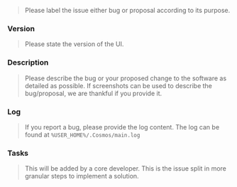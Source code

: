 > Please label the issue either bug or proposal according to its purpose.

### Version
> Please state the version of the UI.

### Description
> Please describe the bug or your proposed change to the software as detailed as possible. If screenshots can be used to describe the bug/proposal, we are thankful if you provide it.

### Log
> If you report a bug, please provide the log content. The log can be found at `%USER_HOME%/.Cosmos/main.log`

### Tasks
> This will be added by a core developer. This is the issue split in more granular steps to implement a solution.
